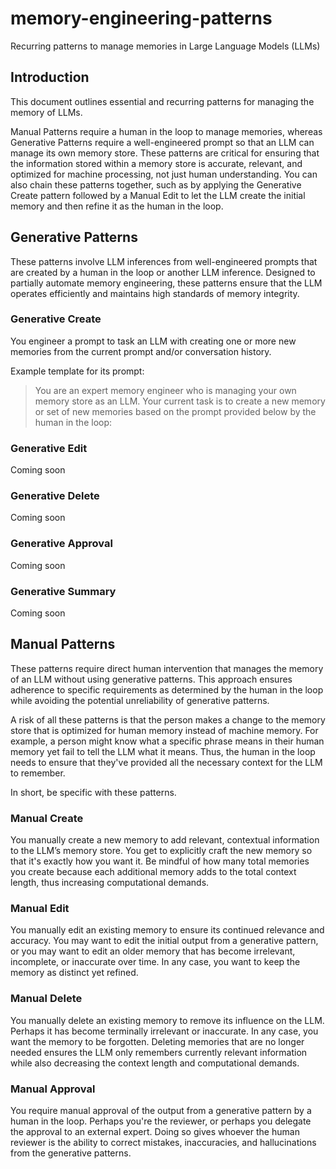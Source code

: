 # memory-engineering-patterns

Recurring patterns to manage memories in Large Language Models (LLMs)

## Introduction

This document outlines essential and recurring patterns for managing the memory of LLMs. 

Manual Patterns require a human in the loop to manage memories, whereas Generative Patterns require a well-engineered prompt so that an LLM can manage its own memory store. These patterns are critical for ensuring that the information stored within a memory store is accurate, relevant, and optimized for machine processing, not just human understanding. You can also chain these patterns together, such as by applying the Generative Create pattern followed by a Manual Edit to let the LLM create the initial memory and then refine it as the human in the loop.

## Generative Patterns

These patterns involve LLM inferences from well-engineered prompts that are created by a human in the loop or another LLM inference. Designed to partially automate memory engineering, these patterns ensure that the LLM operates efficiently and maintains high standards of memory integrity. 

### Generative Create

You engineer a prompt to task an LLM with creating one or more new memories from the current prompt and/or conversation history. 

Example template for its prompt:

> You are an expert memory engineer who is managing your own memory store as an LLM. Your current task is to create a new memory or set of new memories based on the prompt provided below by the human in the loop:


### Generative Edit

Coming soon

### Generative Delete

Coming soon

### Generative Approval

Coming soon

### Generative Summary

Coming soon


## Manual Patterns

These patterns require direct human intervention that manages the memory of an LLM without using generative patterns. This approach ensures adherence to specific requirements as determined by the human in the loop while avoiding the potential unreliability of generative patterns. 

A risk of all these patterns is that the person makes a change to the memory store that is optimized for human memory instead of machine memory. For example, a person might know what a specific phrase means in their human memory yet fail to tell the LLM what it means. Thus, the human in the loop needs to ensure that they've provided all the necessary context for the LLM to remember. 

In short, be specific with these patterns.

### Manual Create

You manually create a new memory to add relevant, contextual information to the LLM’s memory store. You get to explicitly craft the new memory so that it's exactly how you want it. Be mindful of how many total memories you create because each additional memory adds to the total context length, thus increasing computational demands.

### Manual Edit

You manually edit an existing memory to ensure its continued relevance and accuracy. You may want to edit the initial output from a generative pattern, or you may want to edit an older memory that has become irrelevant, incomplete, or inaccurate over time. In any case, you want to keep the memory as distinct yet refined.

### Manual Delete

You manually delete an existing memory to remove its influence on the LLM. Perhaps it has become terminally irrelevant or inaccurate. In any case, you want the memory to be forgotten. Deleting memories that are no longer needed ensures the LLM only remembers currently relevant information while also decreasing the context length and computational demands.

### Manual Approval

You require manual approval of the output from a generative pattern by a human in the loop. Perhaps you're the reviewer, or perhaps you delegate the approval to an external expert. Doing so gives whoever the human reviewer is the ability to correct mistakes, inaccuracies, and hallucinations from the generative patterns.
